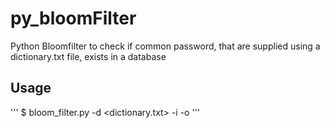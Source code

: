 # py_bloomFilter
Python Bloomfilter to check if common password, that are supplied using a dictionary.txt file, exists in a database

## Usage
'''
$ bloom_filter.py -d <dictionary.txt> -i <databse-dump-text-file> -o <result output file>
'''
